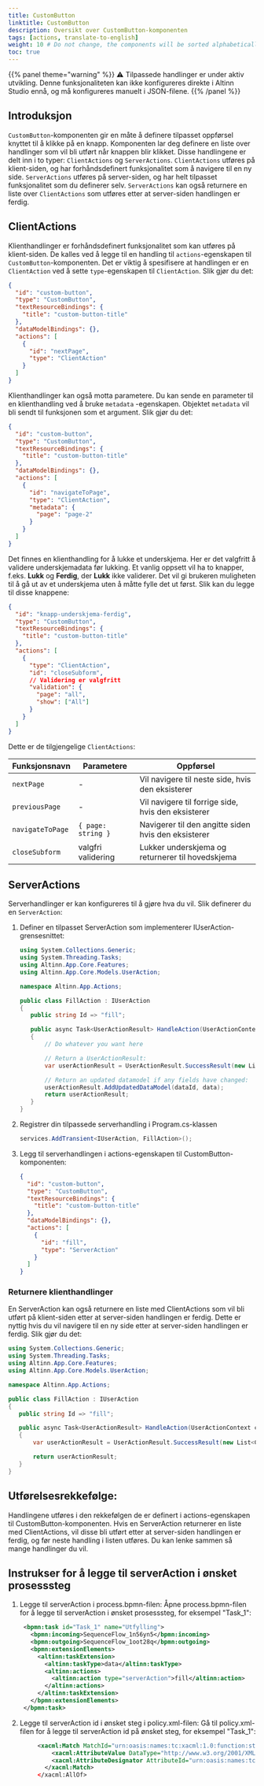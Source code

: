```yaml
---
title: CustomButton
linktitle: CustomButton
description: Oversikt over CustomButton-komponenten
tags: [actions, translate-to-english]
weight: 10 # Do not change, the components will be sorted alphabetically
toc: true
---
```


{{% panel theme="warning" %}}
⚠️ Tilpassede handlinger er under aktiv utvikling. Denne funksjonaliteten kan ikke konfigureres direkte i Altinn Studio
ennå, og må konfigureres manuelt i JSON-filene.
{{% /panel %}}

## Introduksjon

`CustomButton`-komponenten gir en måte å definere tilpasset oppførsel knyttet til å klikke på en knapp.
Komponenten lar deg definere en liste over handlinger som vil bli utført når knappen blir klikket. Disse handlingene
er delt inn i to typer: `ClientActions` og `ServerActions`. `ClientActions` utføres på klient-siden,
og har forhåndsdefinert funksjonalitet som å navigere til en ny side. `ServerActions` utføres på server-siden,
og har helt tilpasset funksjonalitet som du definerer selv. `ServerActions` kan også returnere en liste
over `ClientActions`
som utføres etter at server-siden handlingen er ferdig.

## ClientActions

Klienthandlinger er forhåndsdefinert funksjonalitet som kan utføres på klient-siden. De kalles ved å legge til
en handling til `actions`-egenskapen til `CustomButton`-komponenten. Det er viktig å spesifisere at handlingen
er en `ClientAction` ved å sette `type`-egenskapen til `ClientAction`.
Slik gjør du det:

```json
{
  "id": "custom-button",
  "type": "CustomButton",
  "textResourceBindings": {
    "title": "custom-button-title"
  },
  "dataModelBindings": {},
  "actions": [
    {
      "id": "nextPage",
      "type": "ClientAction"
    }
  ]
}
```

Klienthandlinger kan også motta parametere. Du kan sende en parameter til en klienthandling ved å bruke `metadata`
-egenskapen.
Objektet `metadata` vil bli sendt til funksjonen som et argument. Slik gjør du det:

```json
{
  "id": "custom-button",
  "type": "CustomButton",
  "textResourceBindings": {
    "title": "custom-button-title"
  },
  "dataModelBindings": {},
  "actions": [
    {
      "id": "navigateToPage",
      "type": "ClientAction",
      "metadata": {
        "page": "page-2"
      }
    }
  ]
}
```

Det finnes en klienthandling for å lukke et underskjema. Her er det valgfritt å validere underskjemadata før lukking.
Et vanlig oppsett vil ha to knapper, f.eks. **Lukk** og **Ferdig**, der **Lukk** ikke validerer. Det vil gi brukeren
muligheten til å gå ut av et underskjema uten å måtte fylle det ut først. Slik kan du legge til disse knappene:

```json
{
  "id": "knapp-underskjema-ferdig",
  "type": "CustomButton",
  "textResourceBindings": {
    "title": "custom-button-title"
  },
  "actions": [
    {
      "type": "ClientAction",
      "id": "closeSubform",
      // Validering er valgfritt
      "validation": {
        "page": "all",
        "show": ["All"]
      }
    }
  ]
}
```

Dette er de tilgjengelige `ClientActions`:

| Funksjonsnavn    | Parametere         | Oppførsel                                           |
| ---------------- | ------------------ | --------------------------------------------------- |
| `nextPage`       | -                  | Vil navigere til neste side, hvis den eksisterer    |
| `previousPage`   | -                  | Vil navigere til forrige side, hvis den eksisterer  |
| `navigateToPage` | `{ page: string }` | Navigerer til den angitte siden hvis den eksisterer |
| `closeSubform`   | valgfri validering | Lukker underskjema og returnerer til hovedskjema    |

## ServerActions

Serverhandlinger er kan konfigureres til å gjøre hva du vil. Slik definerer du en `ServerAction`:

1. Definer en tilpasset ServerAction som implementerer IUserAction-grensesnittet:

   ```C#
   using System.Collections.Generic;
   using System.Threading.Tasks;
   using Altinn.App.Core.Features;
   using Altinn.App.Core.Models.UserAction;

   namespace Altinn.App.Actions;

   public class FillAction : IUserAction
   {
      public string Id => "fill";

      public async Task<UserActionResult> HandleAction(UserActionContext context)
      {
          // Do whatever you want here

          // Return a UserActionResult:
          var userActionResult = UserActionResult.SuccessResult(new List<ClientAction>());

          // Return an updated datamodel if any fields have changed:
          userActionResult.AddUpdatedDataModel(dataId, data);
          return userActionResult;
      }
   }
   ```

2. Registrer din tilpassede serverhandling i Program.cs-klassen
   ```C#
   services.AddTransient<IUserAction, FillAction>();
   ```
3. Legg til serverhandlingen i actions-egenskapen til CustomButton-komponenten:
   ```json
   {
     "id": "custom-button",
     "type": "CustomButton",
     "textResourceBindings": {
       "title": "custom-button-title"
     },
     "dataModelBindings": {},
     "actions": [
       {
         "id": "fill",
         "type": "ServerAction"
       }
     ]
   }
   ```

### Returnere klienthandlinger

En ServerAction kan også returnere en liste med ClientActions som vil bli utført på klient-siden etter at
server-siden handlingen er ferdig. Dette er nyttig hvis du vil navigere til en ny side etter at server-siden
handlingen er ferdig. Slik gjør du det:

```C#
using System.Collections.Generic;
using System.Threading.Tasks;
using Altinn.App.Core.Features;
using Altinn.App.Core.Models.UserAction;

namespace Altinn.App.Actions;

public class FillAction : IUserAction
{
   public string Id => "fill";

   public async Task<UserActionResult> HandleAction(UserActionContext context)
   {
       var userActionResult = UserActionResult.SuccessResult(new List<ClientAction> { ClientAction.NextPage });

       return userActionResult;
   }
}
```

## Utførelsesrekkefølge:

Handlingene utføres i den rekkefølgen de er definert i actions-egenskapen til CustomButton-komponenten.
Hvis en ServerAction returnerer en liste med ClientActions, vil disse bli utført etter at server-siden
handlingen er ferdig, og før neste handling i listen utføres. Du kan lenke sammen så mange handlinger du vil.

## Instrukser for å legge til serverAction i ønsket prosesssteg

1. Legge til serverAction i process.bpmn-filen: Åpne process.bpmn-filen for å legge til serverAction i ønsket prosesssteg, for eksempel "Task_1":

   ```xml
    <bpmn:task id="Task_1" name="Utfylling">
      <bpmn:incoming>SequenceFlow_1n56yn5</bpmn:incoming>
      <bpmn:outgoing>SequenceFlow_1oot28q</bpmn:outgoing>
      <bpmn:extensionElements>
        <altinn:taskExtension>
          <altinn:taskType>data</altinn:taskType>
          <altinn:actions>
            <altinn:action type="serverAction">fill</altinn:action>
          </altinn:actions>
        </altinn:taskExtension>
      </bpmn:extensionElements>
    </bpmn:task>
   ```

2. Legge til serverAction id i ønsket steg i policy.xml-filen:
   Gå til policy.xml-filen for å legge til serverAction id på ønsket steg, for eksempel "Task_1":

   ```xml
        <xacml:Match MatchId="urn:oasis:names:tc:xacml:1.0:function:string-equal">
            <xacml:AttributeValue DataType="http://www.w3.org/2001/XMLSchema#string">fill</xacml:AttributeValue>
            <xacml:AttributeDesignator AttributeId="urn:oasis:names:tc:xacml:1.0:action:action-id" Category="urn:oasis:names:tc:xacml:3.0:attribute-category:action" DataType="http://www.w3.org/2001/XMLSchema#string" MustBePresent="false"/>
          </xacml:Match>
        </xacml:AllOf>
   ```
